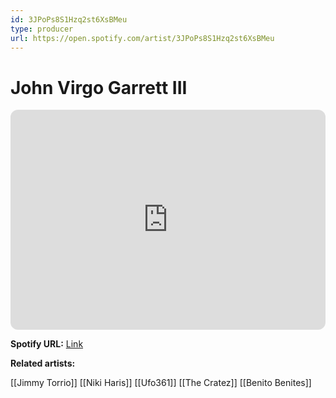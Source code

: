 ```yaml
---
id: 3JPoPs8S1Hzq2st6XsBMeu
type: producer
url: https://open.spotify.com/artist/3JPoPs8S1Hzq2st6XsBMeu
---
```

# John Virgo Garrett III

<iframe style="border-radius:12px" src="https://open.spotify.com/embed/artist/3JPoPs8S1Hzq2st6XsBMeu" width="100%" height="352" frameBorder="0" allowfullscreen="" allow="autoplay; clipboard-write; encrypted-media; fullscreen; picture-in-picture" loading="lazy"></iframe>

**Spotify URL:** [Link](https://open.spotify.com/artist/3JPoPs8S1Hzq2st6XsBMeu)

**Related artists:**

[[Jimmy Torrio]]
[[Niki Haris]]
[[Ufo361]]
[[The Cratez]]
[[Benito Benites]]
